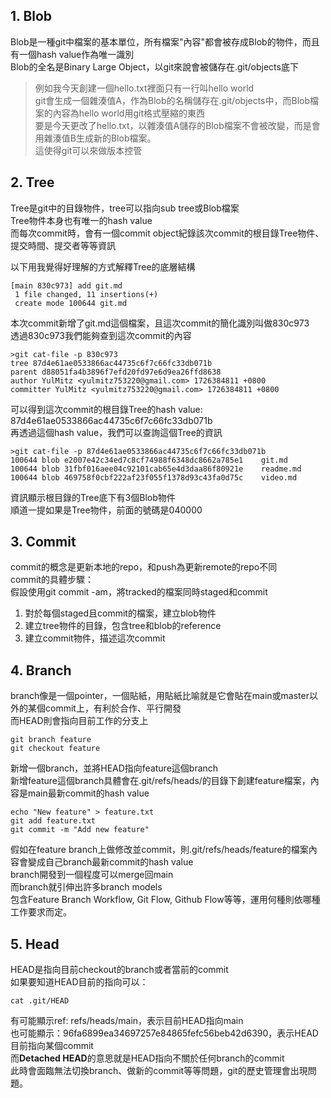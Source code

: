 
## 1. Blob
Blob是一種git中檔案的基本單位，所有檔案"內容"都會被存成Blob的物件，而且有一個hash value作為唯一識別\
Blob的全名是Binary Large Object，以git來說會被儲存在.git/objects底下
> 例如我今天創建一個hello.txt裡面只有一行叫hello world\
git會生成一個雜湊值A，作為Blob的名稱儲存在.git/objects中，而Blob檔案的內容為hello world用git格式壓縮的東西\
要是今天更改了hello.txt，以雜湊值A儲存的Blob檔案不會被改變，而是會用雜湊值B生成新的Blob檔案。\
這使得git可以來做版本控管

## 2. Tree
Tree是git中的目錄物件，tree可以指向sub tree或Blob檔案\
Tree物件本身也有唯一的hash value\
而每次commit時，會有一個commit object紀錄該次commit的根目錄Tree物件、提交時間、提交者等等資訊

以下用我覺得好理解的方式解釋Tree的底層結構
```
[main 830c973] add git.md
 1 file changed, 11 insertions(+)
 create mode 100644 git.md
```
本次commit新增了git.md這個檔案，且這次commit的簡化識別叫做830c973\
透過830c973我們能夠查到這次commit的內容
```
>git cat-file -p 830c973
tree 87d4e61ae0533866ac44735c6f7c66fc33db071b
parent d88051fa4b3896f7efd20fd97e6d9ea26ffd8638
author YulMitz <yulmitz753220@gmail.com> 1726384811 +0800
committer YulMitz <yulmitz753220@gmail.com> 1726384811 +0800
```
可以得到這次commit的根目錄Tree的hash value: 87d4e61ae0533866ac44735c6f7c66fc33db071b\
再透過這個hash value，我們可以查詢這個Tree的資訊
```
>git cat-file -p 87d4e61ae0533866ac44735c6f7c66fc33db071b
100644 blob e2007e42c34ed7c8cf74988f6348dc8662a785e1    git.md
100644 blob 31fbf016aee04c92101cab65e4d3daa86f80921e    readme.md
100644 blob 469758f0cbf222af23f055f1378d93c43fa0d75c    video.md
```
資訊顯示根目錄的Tree底下有3個Blob物件\
順道一提如果是Tree物件，前面的號碼是040000

## 3. Commit
commit的概念是更新本地的repo，和push為更新remote的repo不同\
commit的具體步驟：\
假設使用git commit -am，將tracked的檔案同時staged和commit
 1. 對於每個staged且commit的檔案，建立blob物件
 2. 建立tree物件的目錄，包含tree和blob的reference
 3. 建立commit物件，描述這次commit

## 4. Branch
branch像是一個pointer，一個貼紙，用貼紙比喻就是它會貼在main或master以外的某個commit上，有利於合作、平行開發\
而HEAD則會指向目前工作的分支上
```
git branch feature
git checkout feature
```
新增一個branch，並將HEAD指向feature這個branch\
新增feature這個branch具體會在.git/refs/heads/的目錄下創建feature檔案，內容是main最新commit的hash value
```
echo "New feature" > feature.txt
git add feature.txt
git commit -m "Add new feature"
```
假如在feature branch上做修改並commit，則.git/refs/heads/feature的檔案內容會變成自己branch最新commit的hash value\
branch開發到一個程度可以merge回main\
而branch就引伸出許多branch models\
包含Feature Branch Workflow, Git Flow, Github Flow等等，運用何種則依哪種工作要求而定。

## 5. Head
HEAD是指向目前checkout的branch或者當前的commit\
如果要知道HEAD目前的指向可以：
```
cat .git/HEAD
```
有可能顯示ref: refs/heads/main，表示目前HEAD指向main\
也可能顯示：96fa6899ea34697257e84865fefc56beb42d6390，表示HEAD目前指向某個commit\
而**Detached HEAD**的意思就是HEAD指向不關於任何branch的commit\
此時會面臨無法切換branch、做新的commit等等問題，git的歷史管理會出現問題。
